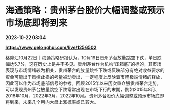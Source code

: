 # 海通策略：贵州茅台股价大幅调整或预示市场底即将到来

**2023-10-22 03:04**

**https://www.gelonghui.com/live/1256502**

格隆汇10月22日｜海通策略研报认为，10月19日贵州茅台放量跳空下跌，单日跌幅达5.7%，这在历史上是并不多见。贵州茅台作为机构“压箱底”的标的，其市场表现与市场情绪较为相关，贵州茅台的放量跳空下跌或反映部分有绝对收益要求的资金可能出于风控止损的考量被动卖出，一定程度上反映着市场极端情绪的释放，因此可以作为市场底部信号的参考。回顾2015年以来历次重仓股贵州茅台走势，可以发现贵州茅台放量跳空下跌常常出现在市场下行的末期，例如2015年8月、2018年10月、2022年3月、2022年10月。贵州茅台股价大幅调整或预示市场底即将到来，未来几个月内大盘上涨概率或已较大。